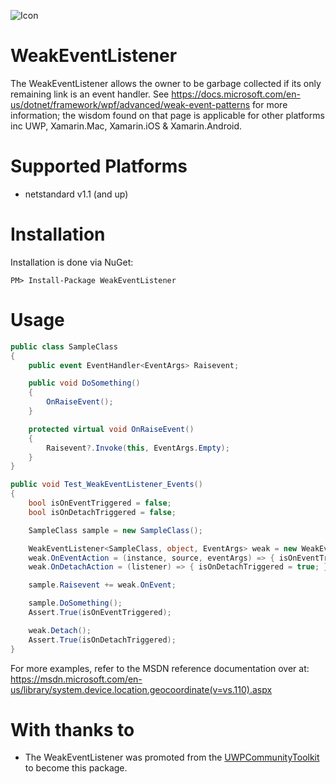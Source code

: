 ![Icon](https://i.imgur.com/fnAialR.png)
# WeakEventListener

The WeakEventListener allows the owner to be garbage collected if its only remaining link is an event handler. See https://docs.microsoft.com/en-us/dotnet/framework/wpf/advanced/weak-event-patterns for more information; the wisdom found on that page is applicable for other platforms inc UWP, Xamarin.Mac, Xamarin.iOS & Xamarin.Android.

# Supported Platforms

* netstandard v1.1 (and up)

# Installation
Installation is done via NuGet:

    PM> Install-Package WeakEventListener

# Usage

```csharp
public class SampleClass
{
    public event EventHandler<EventArgs> Raisevent;

    public void DoSomething()
    {
        OnRaiseEvent();
    }

    protected virtual void OnRaiseEvent()
    {
        Raisevent?.Invoke(this, EventArgs.Empty);
    }
}

public void Test_WeakEventListener_Events()
{
    bool isOnEventTriggered = false;
    bool isOnDetachTriggered = false;

    SampleClass sample = new SampleClass();

    WeakEventListener<SampleClass, object, EventArgs> weak = new WeakEventListener<SampleClass, object, EventArgs>(sample);
    weak.OnEventAction = (instance, source, eventArgs) => { isOnEventTriggered = true; };
    weak.OnDetachAction = (listener) => { isOnDetachTriggered = true; };

    sample.Raisevent += weak.OnEvent;

    sample.DoSomething();
    Assert.True(isOnEventTriggered);

    weak.Detach();
    Assert.True(isOnDetachTriggered);
}
```

For more examples, refer to the MSDN reference documentation over at: https://msdn.microsoft.com/en-us/library/system.device.location.geocoordinate(v=vs.110).aspx

# With thanks to
* The WeakEventListener was promoted from the [UWPCommunityToolkit](https://github.com/Microsoft/UWPCommunityToolkit) to become this package.
